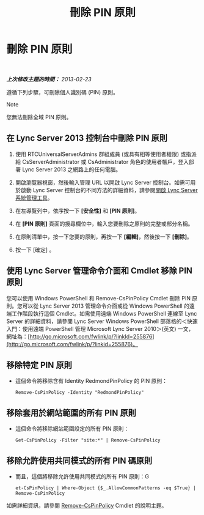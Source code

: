 ﻿---
title: 刪除 PIN 原則
TOCTitle: 刪除 PIN 原則
ms:assetid: 7c378927-2e41-418e-9721-327021bd2e45
ms:mtpsurl: https://technet.microsoft.com/zh-tw/library/Gg521020(v=OCS.15)
ms:contentKeyID: 49291428
ms.date: 08/10/2015
mtps_version: v=OCS.15
ms.translationtype: HT
---

# 刪除 PIN 原則

 

_**上次修改主題的時間：** 2013-02-23_

遵循下列步驟，可刪除個人識別碼 (PIN) 原則。

> [!NOTE]  
> 您無法刪除全域 PIN 原則。



## 在 Lync Server 2013 控制台中刪除 PIN 原則

1.  使用 RTCUniversalServerAdmins 群組成員 (或具有相等使用者權限) 或指派給 CsServerAdministrator 或 CsAdministrator 角色的使用者帳戶，登入部署 Lync Server 2013 之網路上的任何電腦。

2.  開啟瀏覽器視窗，然後輸入管理 URL 以開啟 Lync Server 控制台。如需可用於啟動 Lync Server 控制台的不同方法的詳細資料，請參閱[開啟 Lync Server 系統管理工具](lync-server-2013-open-lync-server-administrative-tools.md)。

3.  在左導覽列中，依序按一下 **\[安全性\]** 和 **\[PIN 原則\]**。

4.  在 **\[PIN 原則\]** 頁面的搜尋欄位中，輸入您要刪除之原則的完整或部分名稱。

5.  在原則清單中，按一下您要的原則，再按一下 **\[編輯\]**，然後按一下 **\[刪除\]**。

6.  按一下 \[確定\] 。

## 使用 Lync Server 管理命令介面和 Cmdlet 移除 PIN 原則

您可以使用 Windows PowerShell 和 Remove-CsPinPolicy Cmdlet 刪除 PIN 原則。您可以從 Lync Server 2013 管理命令介面或從 Windows PowerShell 的遠端工作階段執行這個 Cmdlet。如需使用遠端 Windows PowerShell 連線至 Lync Server 的詳細資料，請參閱 Lync Server Windows PowerShell 部落格的＜快速入門：使用遠端 PowerShell 管理 Microsoft Lync Server 2010＞(英文) 一文，網址為：[http://go.microsoft.com/fwlink/p/?linkId=255876](http://go.microsoft.com/fwlink/p/?linkid=255876)。

## 移除特定 PIN 原則

  - 這個命令將移除含有 Identity RedmondPinPolicy 的 PIN 原則：
    
        Remove-CsPinPolicy -Identity "RedmondPinPolicy"

## 移除套用於網站範圍的所有 PIN 原則

  - 這個命令將移除網站範圍設定的所有 PIN 原則：
    
        Get-CsPinPolicy -Filter "site:*" | Remove-CsPinPolicy

## 移除允許使用共同模式的所有 PIN 碼原則

  - 而且，這個將移除允許使用共同模式的所有 PIN 原則：G
    
        et-CsPinPolicy | Where-Object {$_.AllowCommonPatterns -eq $True} | Remove-CsPinPolicy

如需詳細資訊，請參閱 [Remove-CsPinPolicy](https://docs.microsoft.com/en-us/powershell/module/skype/Remove-CsPinPolicy) Cmdlet 的說明主題。

